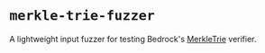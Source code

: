 # `merkle-trie-fuzzer`

A lightweight input fuzzer for testing Bedrock's [MerkleTrie](https://github.com/ethereum-optimism/optimism/blob/develop/packages/contracts-bedrock/contracts/libraries/trie/MerkleTrie.sol) verifier.

